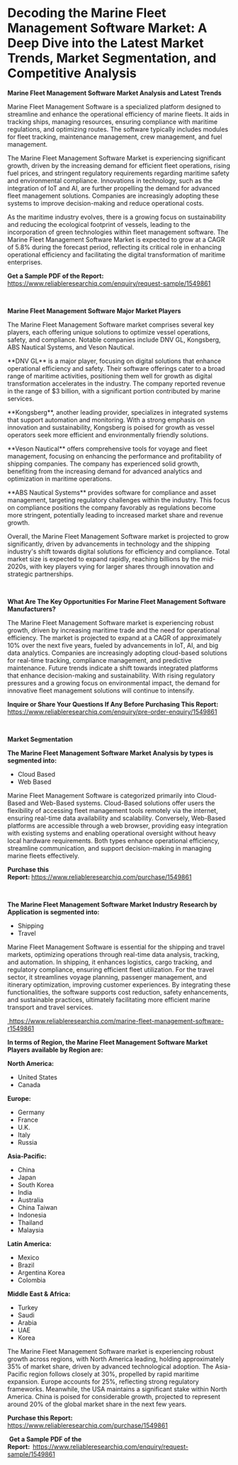 <p><h1>Decoding the Marine Fleet Management Software Market: A Deep Dive into the Latest Market Trends, Market Segmentation, and Competitive Analysis</h1></p><p><strong>Marine Fleet Management Software Market Analysis and Latest Trends</strong></p>
<p><p>Marine Fleet Management Software is a specialized platform designed to streamline and enhance the operational efficiency of marine fleets. It aids in tracking ships, managing resources, ensuring compliance with maritime regulations, and optimizing routes. The software typically includes modules for fleet tracking, maintenance management, crew management, and fuel management.</p><p>The Marine Fleet Management Software Market is experiencing significant growth, driven by the increasing demand for efficient fleet operations, rising fuel prices, and stringent regulatory requirements regarding maritime safety and environmental compliance. Innovations in technology, such as the integration of IoT and AI, are further propelling the demand for advanced fleet management solutions. Companies are increasingly adopting these systems to improve decision-making and reduce operational costs.</p><p>As the maritime industry evolves, there is a growing focus on sustainability and reducing the ecological footprint of vessels, leading to the incorporation of green technologies within fleet management software. The Marine Fleet Management Software Market is expected to grow at a CAGR of 5.8% during the forecast period, reflecting its critical role in enhancing operational efficiency and facilitating the digital transformation of maritime enterprises.</p></p>
<p><strong>Get a Sample PDF of the Report:&nbsp;</strong> <a href="https://www.reliableresearchiq.com/enquiry/request-sample/1549861?utm_campaign=3199&utm_medium=2&utm_source=Github&utm_content=ia&utm_term=20042025&utm_id=marine-fleet-management-software">https://www.reliableresearchiq.com/enquiry/request-sample/1549861</a></p>
<p>&nbsp;</p>
<p><strong>Marine Fleet Management Software Major Market Players</strong></p>
<p><p>The Marine Fleet Management Software market comprises several key players, each offering unique solutions to optimize vessel operations, safety, and compliance. Notable companies include DNV GL, Kongsberg, ABS Nautical Systems, and Veson Nautical.</p><p>**DNV GL** is a major player, focusing on digital solutions that enhance operational efficiency and safety. Their software offerings cater to a broad range of maritime activities, positioning them well for growth as digital transformation accelerates in the industry. The company reported revenue in the range of $3 billion, with a significant portion contributed by marine services.</p><p>**Kongsberg**, another leading provider, specializes in integrated systems that support automation and monitoring. With a strong emphasis on innovation and sustainability, Kongsberg is poised for growth as vessel operators seek more efficient and environmentally friendly solutions.</p><p>**Veson Nautical** offers comprehensive tools for voyage and fleet management, focusing on enhancing the performance and profitability of shipping companies. The company has experienced solid growth, benefiting from the increasing demand for advanced analytics and optimization in maritime operations.</p><p>**ABS Nautical Systems** provides software for compliance and asset management, targeting regulatory challenges within the industry. This focus on compliance positions the company favorably as regulations become more stringent, potentially leading to increased market share and revenue growth.</p><p>Overall, the Marine Fleet Management Software market is projected to grow significantly, driven by advancements in technology and the shipping industry's shift towards digital solutions for efficiency and compliance. Total market size is expected to expand rapidly, reaching billions by the mid-2020s, with key players vying for larger shares through innovation and strategic partnerships.</p></p>
<p>&nbsp;</p>
<p><strong>What Are The Key Opportunities For Marine Fleet Management Software Manufacturers?</strong></p>
<p><p>The Marine Fleet Management Software market is experiencing robust growth, driven by increasing maritime trade and the need for operational efficiency. The market is projected to expand at a CAGR of approximately 10% over the next five years, fueled by advancements in IoT, AI, and big data analytics. Companies are increasingly adopting cloud-based solutions for real-time tracking, compliance management, and predictive maintenance. Future trends indicate a shift towards integrated platforms that enhance decision-making and sustainability. With rising regulatory pressures and a growing focus on environmental impact, the demand for innovative fleet management solutions will continue to intensify.</p></p>
<p><strong>Inquire or Share Your Questions If Any Before Purchasing This Report:</strong> <a href="https://www.reliableresearchiq.com/enquiry/pre-order-enquiry/1549861?utm_campaign=3199&utm_medium=2&utm_source=Github&utm_content=ia&utm_term=20042025&utm_id=marine-fleet-management-software">https://www.reliableresearchiq.com/enquiry/pre-order-enquiry/1549861</a></p>
<p>&nbsp;</p>
<p><strong>Market Segmentation</strong></p>
<p><strong>The Marine Fleet Management Software Market Analysis by types is segmented into:</strong></p>
<p><ul><li>Cloud Based</li><li>Web Based</li></ul></p>
<p><p>Marine Fleet Management Software is categorized primarily into Cloud-Based and Web-Based systems. Cloud-Based solutions offer users the flexibility of accessing fleet management tools remotely via the internet, ensuring real-time data availability and scalability. Conversely, Web-Based platforms are accessible through a web browser, providing easy integration with existing systems and enabling operational oversight without heavy local hardware requirements. Both types enhance operational efficiency, streamline communication, and support decision-making in managing marine fleets effectively.</p></p>
<p><strong>Purchase this Report:&nbsp;</strong><a href="https://www.reliableresearchiq.com/purchase/1549861?utm_campaign=3199&utm_medium=2&utm_source=Github&utm_content=ia&utm_term=20042025&utm_id=marine-fleet-management-software">https://www.reliableresearchiq.com/purchase/1549861</a></p>
<p>&nbsp;</p>
<p><strong>The Marine Fleet Management Software Market Industry Research by Application is segmented into:</strong></p>
<p><ul><li>Shipping</li><li>Travel</li></ul></p>
<p><p>Marine Fleet Management Software is essential for the shipping and travel markets, optimizing operations through real-time data analysis, tracking, and automation. In shipping, it enhances logistics, cargo tracking, and regulatory compliance, ensuring efficient fleet utilization. For the travel sector, it streamlines voyage planning, passenger management, and itinerary optimization, improving customer experiences. By integrating these functionalities, the software supports cost reduction, safety enhancements, and sustainable practices, ultimately facilitating more efficient marine transport and travel services.</p></p>
<p><a href="https://www.reliableresearchiq.com/marine-fleet-management-software-r1549861?utm_campaign=3199&utm_medium=2&utm_source=Github&utm_content=ia&utm_term=20042025&utm_id=marine-fleet-management-software">&nbsp;https://www.reliableresearchiq.com/marine-fleet-management-software-r1549861</a></p>
<p><strong>In terms of Region, the Marine Fleet Management Software Market Players available by Region are:</strong></p>
<p>
    <p> <strong> North America: </strong>
        <ul>
            <li>United States</li>
            <li>Canada</li>
        </ul>
        </p> 
    <p> <strong> Europe: </strong>
        <ul>
            <li>Germany</li>
            <li>France</li>
            <li>U.K.</li>
            <li>Italy</li>
            <li>Russia</li>
        </ul>
        </p> 
    <p> <strong> Asia-Pacific: </strong>
        <ul>
            <li>China</li>
            <li>Japan</li>
            <li>South Korea</li>
            <li>India</li>
            <li>Australia</li>
            <li>China Taiwan</li>
            <li>Indonesia</li>
            <li>Thailand</li>
            <li>Malaysia</li>
        </ul>
        </p> 
    <p> <strong> Latin America: </strong>
        <ul>
            <li>Mexico</li>
            <li>Brazil</li>
            <li>Argentina Korea</li>
            <li>Colombia</li>
        </ul>
        </p> 
    <p> <strong> Middle East & Africa: </strong>
        <ul>
            <li>Turkey</li>
            <li>Saudi</li>
            <li>Arabia</li>
            <li>UAE</li>
            <li>Korea</li>
        </ul>
    </p>
    </p>
<p><p>The Marine Fleet Management Software market is experiencing robust growth across regions, with North America leading, holding approximately 35% of market share, driven by advanced technological adoption. The Asia-Pacific region follows closely at 30%, propelled by rapid maritime expansion. Europe accounts for 25%, reflecting strong regulatory frameworks. Meanwhile, the USA maintains a significant stake within North America. China is poised for considerable growth, projected to represent around 20% of the global market share in the next few years.</p></p>
<p><strong>Purchase this Report: </strong><a href="https://www.reliableresearchiq.com/purchase/1549861?utm_campaign=3199&utm_medium=2&utm_source=Github&utm_content=ia&utm_term=20042025&utm_id=marine-fleet-management-software">https://www.reliableresearchiq.com/purchase/1549861</a></p>
<p>&nbsp;<strong>Get a Sample PDF of the Report:&nbsp;&nbsp;</strong><a href="https://www.reliableresearchiq.com/enquiry/request-sample/1549861?utm_campaign=3199&utm_medium=2&utm_source=Github&utm_content=ia&utm_term=20042025&utm_id=marine-fleet-management-software">https://www.reliableresearchiq.com/enquiry/request-sample/1549861</a></p>
<p><strong></strong></p>
<p><p></p><p></p><p></p></p>